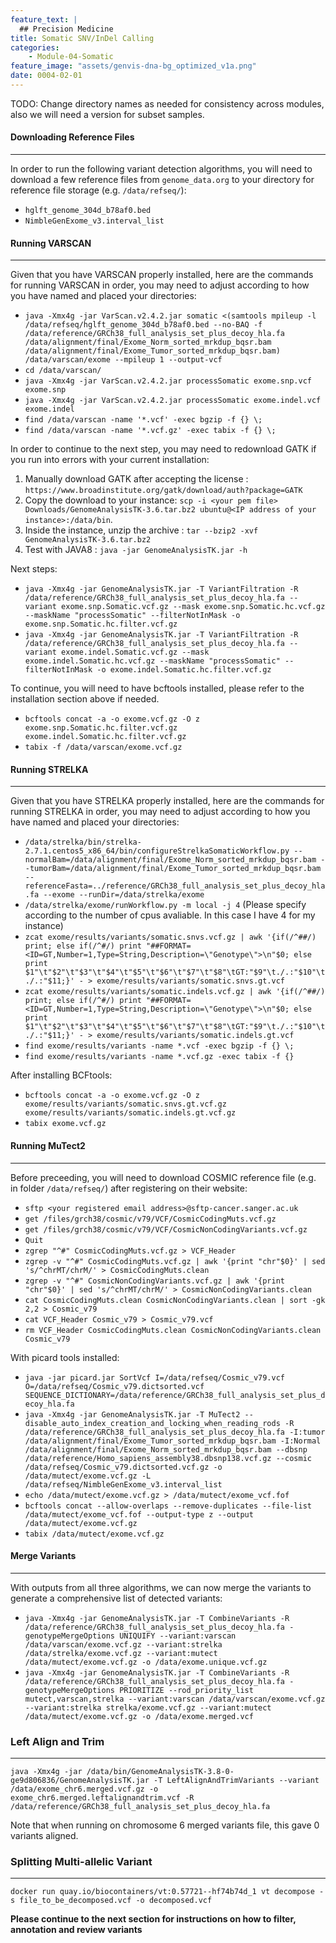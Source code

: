 ```yaml
---
feature_text: |
  ## Precision Medicine
title: Somatic SNV/InDel Calling
categories:
    - Module-04-Somatic
feature_image: "assets/genvis-dna-bg_optimized_v1a.png"
date: 0004-02-01
---
```


TODO: Change directory names as needed for consistency across modules, also we will need a version for subset samples.
#### **Downloading Reference Files**
__________________________  
In order to run the following variant detection algorithms, you will need to download a few reference files from `genome_data.org` to your directory for reference file storage (e.g. `/data/refseq/`):
* `hglft_genome_304d_b78af0.bed`
* `NimbleGenExome_v3.interval_list`

#### **Running VARSCAN**
__________________________  

Given that you have VARSCAN properly installed, here are the commands for running VARSCAN in order, you may need to adjust according to how you have named and placed your directories:

* `java -Xmx4g -jar VarScan.v2.4.2.jar somatic <(samtools mpileup -l /data/refseq/hglft_genome_304d_b78af0.bed --no-BAQ -f /data/reference/GRCh38_full_analysis_set_plus_decoy_hla.fa /data/alignment/final/Exome_Norm_sorted_mrkdup_bqsr.bam /data/alignment/final/Exome_Tumor_sorted_mrkdup_bqsr.bam) /data/varscan/exome --mpileup 1 --output-vcf`
* `cd /data/varscan/`
* `java -Xmx4g -jar VarScan.v2.4.2.jar processSomatic exome.snp.vcf exome.snp`
* `java -Xmx4g -jar VarScan.v2.4.2.jar processSomatic exome.indel.vcf exome.indel`
* `find /data/varscan -name '*.vcf' -exec bgzip -f {} \;`
* `find /data/varscan -name '*.vcf.gz' -exec tabix -f {} \;`

In order to continue to the next step, you may need to redownload GATK if you run into errors with your current installation:
1. Manually download GATK after accepting the license : `https://www.broadinstitute.org/gatk/download/auth?package=GATK`
2. Copy the download to your instance:
`scp -i <your pem file> Downloads/GenomeAnalysisTK-3.6.tar.bz2 ubuntu@<IP address of your instance>:/data/bin`.
3. Inside the instance, unzip the archive : `tar --bzip2 -xvf GenomeAnalysisTK-3.6.tar.bz2`
4. Test with JAVA8 : `java -jar GenomeAnalysisTK.jar -h`

Next steps:
* `java -Xmx4g -jar GenomeAnalysisTK.jar -T VariantFiltration -R /data/reference/GRCh38_full_analysis_set_plus_decoy_hla.fa --variant exome.snp.Somatic.vcf.gz --mask exome.snp.Somatic.hc.vcf.gz --maskName "processSomatic" --filterNotInMask -o exome.snp.Somatic.hc.filter.vcf.gz`
* `java -Xmx4g -jar GenomeAnalysisTK.jar -T VariantFiltration -R /data/reference/GRCh38_full_analysis_set_plus_decoy_hla.fa --variant exome.indel.Somatic.vcf.gz --mask exome.indel.Somatic.hc.vcf.gz --maskName "processSomatic" --filterNotInMask -o exome.indel.Somatic.hc.filter.vcf.gz`

To continue, you will need to have bcftools installed, please refer to the installation section above if needed.

* `bcftools concat -a -o exome.vcf.gz -O z exome.snp.Somatic.hc.filter.vcf.gz exome.indel.Somatic.hc.filter.vcf.gz`
* `tabix -f /data/varscan/exome.vcf.gz`

#### **Running STRELKA**
__________________________  
Given that you have STRELKA properly installed, here are the commands for running STRELKA in order, you may need to adjust according to how you have named and placed your directories:
* `/data/strelka/bin/strelka-2.7.1.centos5_x86_64/bin/configureStrelkaSomaticWorkflow.py --normalBam=/data/alignment/final/Exome_Norm_sorted_mrkdup_bqsr.bam --tumorBam=/data/alignment/final/Exome_Tumor_sorted_mrkdup_bqsr.bam --referenceFasta=../reference/GRCh38_full_analysis_set_plus_decoy_hla.fa --exome --runDir=/data/strelka/exome`
* `/data/strelka/exome/runWorkflow.py -m local -j 4` (Please specify according to the number of cpus avaliable. In this case I have 4 for my instance)
*	`zcat exome/results/variants/somatic.snvs.vcf.gz | awk '{if(/^##/) print; else if(/^#/) print "##FORMAT=<ID=GT,Number=1,Type=String,Description=\"Genotype\">\n"$0; else print $1"\t"$2"\t"$3"\t"$4"\t"$5"\t"$6"\t"$7"\t"$8"\tGT:"$9"\t./.:"$10"\t./.:"$11;}' - > exome/results/variants/somatic.snvs.gt.vcf`
* `zcat exome/results/variants/somatic.indels.vcf.gz | awk '{if(/^##/) print; else if(/^#/) print "##FORMAT=<ID=GT,Number=1,Type=String,Description=\"Genotype\">\n"$0; else print $1"\t"$2"\t"$3"\t"$4"\t"$5"\t"$6"\t"$7"\t"$8"\tGT:"$9"\t./.:"$10"\t./.:"$11;}' - > exome/results/variants/somatic.indels.gt.vcf`
* `find exome/results/variants -name *.vcf -exec bgzip -f {} \;`
* `find exome/results/variants -name *.vcf.gz -exec tabix -f {}`

After installing BCFtools:
* `bcftools concat -a -o exome.vcf.gz -O z exome/results/variants/somatic.snvs.gt.vcf.gz exome/results/variants/somatic.indels.gt.vcf.gz`
* `tabix exome.vcf.gz`

#### **Running MuTect2**
__________________________
Before preceeding, you will need to download COSMIC reference file (e.g. in folder `/data/refseq/`) after registering on their website:
* `sftp <your registered email address>@sftp-cancer.sanger.ac.uk`
* `get /files/grch38/cosmic/v79/VCF/CosmicCodingMuts.vcf.gz`
* `get /files/grch38/cosmic/v79/VCF/CosmicNonCodingVariants.vcf.gz`
* `Quit`
* `zgrep "^#" CosmicCodingMuts.vcf.gz > VCF_Header`
* `zgrep -v "^#" CosmicCodingMuts.vcf.gz | awk '{print "chr"$0}' | sed 's/^chrMT/chrM/' > CosmicCodingMuts.clean`
* `zgrep -v "^#" CosmicNonCodingVariants.vcf.gz | awk '{print "chr"$0}' | sed 's/^chrMT/chrM/' > CosmicNonCodingVariants.clean`
* `cat CosmicCodingMuts.clean CosmicNonCodingVariants.clean | sort -gk 2,2 > Cosmic_v79`
* `cat VCF_Header Cosmic_v79 > Cosmic_v79.vcf`
* `rm VCF_Header CosmicCodingMuts.clean CosmicNonCodingVariants.clean Cosmic_v79`

With picard tools installed:
* `java -jar picard.jar SortVcf I=/data/refseq/Cosmic_v79.vcf O=/data/refseq/Cosmic_v79.dictsorted.vcf SEQUENCE_DICTIONARY=/data/reference/GRCh38_full_analysis_set_plus_decoy_hla.fa`
* `java -Xmx4g -jar GenomeAnalysisTK.jar -T MuTect2 --disable_auto_index_creation_and_locking_when_reading_rods -R /data/reference/GRCh38_full_analysis_set_plus_decoy_hla.fa -I:tumor /data/alignment/final/Exome_Tumor_sorted_mrkdup_bqsr.bam -I:Normal /data/alignment/final/Exome_Norm_sorted_mrkdup_bqsr.bam --dbsnp /data/reference/Homo_sapiens_assembly38.dbsnp138.vcf.gz --cosmic /data/refseq/Cosmic_v79.dictsorted.vcf.gz -o /data/mutect/exome.vcf.gz -L /data/refseq/NimbleGenExome_v3.interval_list`
* `echo /data/mutect/exome.vcf.gz > /data/mutect/exome_vcf.fof`
* `bcftools concat --allow-overlaps --remove-duplicates --file-list /data/mutect/exome_vcf.fof --output-type z --output /data/mutect/exome.vcf.gz`
* `tabix /data/mutect/exome.vcf.gz`

#### **Merge Variants**
__________________________
With outputs from all three algorithms, we can now merge the variants to generate a comprehensive list of detected variants:
* `java -Xmx4g -jar GenomeAnalysisTK.jar -T CombineVariants -R /data/reference/GRCh38_full_analysis_set_plus_decoy_hla.fa -genotypeMergeOptions UNIQUIFY --variant:varscan /data/varscan/exome.vcf.gz --variant:strelka /data/strelka/exome.vcf.gz --variant:mutect /data/mutect/exome.vcf.gz -o /data/exome.unique.vcf.gz`
* `java -Xmx4g -jar GenomeAnalysisTK.jar -T CombineVariants -R /data/reference/GRCh38_full_analysis_set_plus_decoy_hla.fa -genotypeMergeOptions PRIORITIZE --rod_priority_list mutect,varscan,strelka --variant:varscan /data/varscan/exome.vcf.gz --variant:strelka strelka/exome.vcf.gz --variant:mutect /data/mutect/exome.vcf.gz -o /data/exome.merged.vcf`

### **Left Align and Trim**
__________________________
`java -Xmx4g -jar /data/bin/GenomeAnalysisTK-3.8-0-ge9d806836/GenomeAnalysisTK.jar -T LeftAlignAndTrimVariants --variant /data/exome_chr6.merged.vcf.gz -o exome_chr6.merged.leftalignandtrim.vcf -R /data/reference/GRCh38_full_analysis_set_plus_decoy_hla.fa`

Note that when running on chromosome 6 merged variants file, this gave 0 variants aligned. 

### **Splitting Multi-allelic Variant**
__________________________
`docker run quay.io/biocontainers/vt:0.57721--hf74b74d_1 vt decompose -s file_to_be_decomposed.vcf -o decomposed.vcf`

**Please continue to the next section for instructions on how to filter, annotation and review variants**
